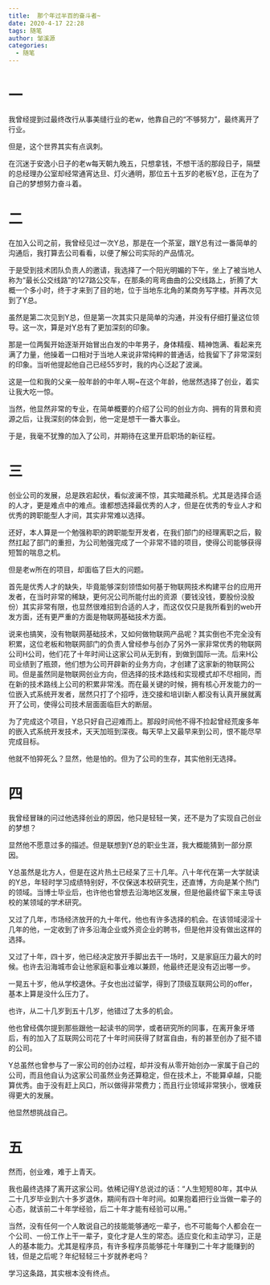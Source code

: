 ```yaml
---
title:  那个年过半百的奋斗者~
date: 2020-4-17 22:28
tags: 随笔
author: 邹溪源
categories:
  - 随笔
---
```

# 一
我曾经提到过最终改行从事美缝行业的老w，他靠自己的“不够努力”，最终离开了行业。

但是，这个世界其实有点讽刺。

在沉迷于安逸小日子的老w每天朝九晚五，只想拿钱，不想干活的那段日子，隔壁的总经理办公室却经常通宵达旦、灯火通明，那位五十五岁的老板Y总，正在为了自己的梦想努力奋斗着。

# 二
在加入公司之前，我曾经见过一次Y总，那是在一个茶室，跟Y总有过一番简单的沟通后，我打算去公司看看，以便了解公司实际的产品情况。

于是受到技术团队负责人的邀请，我选择了一个阳光明媚的下午，坐上了被当地人称为“最长公交线路”的127路公交车，在那条的弯弯曲曲的公交线路上，折腾了大概一个多小时，终于才来到了目的地，位于当地东北角的某商务写字楼。并再次见到了Y总。

虽然是第二次见到Y总，但是第一次其实只是简单的沟通，并没有仔细打量这位领导。这一次，算是对Y总有了更加深刻的印象。

那是一位两鬓开始逐渐开始冒出白发的中年男子，身体精瘦、精神饱满、看起来充满了力量，他操着一口相对于当地人来说非常纯粹的普通话，给我留下了非常深刻的印象。当听他提起他自己已经55岁时，我的内心泛起了波澜。

这是一位和我的父亲一般年龄的中年人啊~在这个年龄，他居然选择了创业，着实让我大吃一惊。

当然，他显然非常的专业，在简单概要的介绍了公司的创业方向、拥有的背景和资源之后，让我深刻的体会到，他一定是想干一番大事业。

于是，我毫不犹豫的加入了公司，并期待在这里开启职场的新征程。

# 三
创业公司的发展，总是跌宕起伏，看似波澜不惊，其实暗藏杀机。尤其是选择合适的人才，更是难点中的难点。谁都想选择最优秀的人才，但是在优秀的专业人才和优秀的跨职能型人才间，其实非常难以选择。

还好，本人算是一个勉强称职的跨职能型开发者，在我们部门的经理离职之后，毅然扛起了部门的重担，为公司勉强完成了一个非常不错的项目，使得公司能够获得短暂的喘息之机。

但是老w所在的项目，却面临了巨大的问题。

首先是优秀人才的缺失，毕竟能够深刻领悟如何基于物联网技术构建平台的应用开发者，在当时非常的稀缺，更何况公司所能付出的资源（要钱没钱，要股份没股份）其实非常有限，也显然很难招到合适的人才，而这仅仅只是我所看到的web开发方面，还有更严重的方面是物联网基础技术方面。

说来也搞笑，没有物联网基础技术，又如何做物联网产品呢？其实倒也不完全没有积累，这位老板和物联网部门的负责人曾经参与创办了另外一家非常优秀的物联网公司H公司，他们花了十年时间让这家公司从无到有，到做到国际一流。后来H公司业绩到了瓶颈，他们想为公司开辟新的业务方向，才创建了这家新的物联网公司。但是虽然同是物联网创业方向，但选择的技术路线和实现模式却不尽相同，而在新的技术路线上公司的积累非常浅。而在最关键的时候，拥有核心开发能力的一位嵌入式系统开发者，居然只打了个招呼，连交接和培训新人都没有认真开展就离开了公司，使得公司技术层面面临巨大的断层。

为了完成这个项目，Y总只好自己迎难而上。那段时间他不得不捡起曾经荒废多年的嵌入式系统开发技术，天天加班到深夜。每天早上又最早来到公司，恨不能尽早完成目标。

他就不怕猝死么？显然，他是怕的。但为了公司的生存，其实他别无选择。

# 四
我曾经冒昧的问过他选择创业的原因，他只是轻轻一笑，还不是为了实现自己创业的梦想？

显然他不愿意过多的描述。但是联想到Y总的职业生涯，我大概能猜到一部分原因。

Y总虽然是北方人，但是在这片热土已经呆了三十几年。八十年代在第一大学就读的Y总，年轻时学习成绩特别好，不仅保送本校研究生，还直博，方向是某个热门的领域。当博士毕业后，也许他也曾想去沿海地区发展，但是他最终留下来主导该校的某领域的学术研究。

又过了几年，市场经济放开的九十年代，他也有许多选择的机会。在该领域浸淫十几年的他，一定收到了许多沿海企业或外资企业的聘书，但是他并没有做出这样的选择。

又过了十年，四十岁，他已经决定放开手脚出去干一场时，又是家庭压力最大的时候。也许去沿海城市会让他家庭和事业难以兼顾，他最终还是没有迈出哪一步。

一晃五十岁，他从学校退休。子女也出过留学，得到了顶级互联网公司的offer，基本上算是没什么压力了。

也许，从二十几岁到五十几岁，他错过了太多的机会。

他也曾经偶尔提到那些跟他一起读书的同学，或者研究所的同事，在离开象牙塔后，有的加入了互联网公司花了十年时间获得了财富自由，有的甚至创办了挺不错的公司。

Y总虽然也曾参与了一家公司的创办过程，却并没有从零开始创办一家属于自己的公司，而且他自认为这家公司虽然业务还算稳定，但在技术上，不能算卓越，只能算优秀。由于没有赶上风口，所以做得非常费力；而且行业领域非常狭小，很难获得更大的发展。

他显然想挑战自己。

# 五
然而，创业难，难于上青天。

我也最终选择了离开这家公司。依稀记得Y总说过的话：“人生短短80年，其中从二十几岁毕业到六十多岁退休，期间有四十年时间。如果抱着把行业当做一辈子的心态，就该前二十年学经验，后二十年才能有经验可以用。”

当然，没有任何一个人敢说自己的技能能够通吃一辈子，也不可能每个人都会在一个公司、一份工作上干一辈子，变化才是人生的常态。适应变化和主动学习，正是人的基本能力。尤其是程序员，有许多程序员能够花十年赚到二十年才能赚到的钱，但是之后呢？年纪轻轻三十岁就养老吗？

学习这条路，其实根本没有终点。



